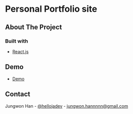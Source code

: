# Personal Portfolio site

## About The Project

### Built with

- [React.js](https://reactjs.org/)

## Demo

- [Demo](https://portfolio-website-jwhan77.vercel.app/)

## Contact

Jungwon Han - [@hellojadev](https://twitter.com/hellojadev) - jungwon.hannnnn@gmail.com
